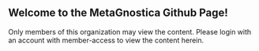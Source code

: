 ## Welcome to the MetaGnostica Github Page!

Only members of this organization may view the content. Please login with an account with member-access to view the content herein.
